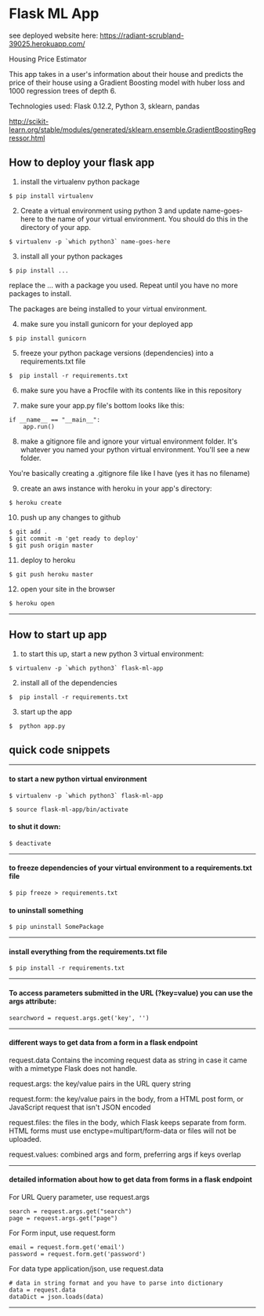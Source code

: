 # Flask ML App

see deployed website here: 
https://radiant-scrubland-39025.herokuapp.com/

Housing Price Estimator

This app takes in a user's information about their house and predicts the price of their house using a Gradient Boosting model with huber loss and 1000 regression trees of depth 6.

Technologies used: Flask 0.12.2, Python 3, sklearn, pandas

http://scikit-learn.org/stable/modules/generated/sklearn.ensemble.GradientBoostingRegressor.html

## How to deploy your flask app

1. install the virtualenv python package

```
$ pip install virtualenv
```

2. Create a virtual environment using python 3 and update name-goes-here to the name of your virtual environment. You should do this in the directory of your app.

```
$ virtualenv -p `which python3` name-goes-here
```

3. install all your python packages 

```
$ pip install ...
```

replace the ... with a package you used. Repeat until you have no more packages to install. 

The packages are being installed to your virtual environment.

4. make sure you install gunicorn for your deployed app

```
$ pip install gunicorn
```

5. freeze your python package versions (dependencies) into a requirements.txt file

```
$  pip install -r requirements.txt
```

6. make sure you have a Procfile with its contents like in this repository

7. make sure your app.py file's bottom looks like this:

```
if __name__ == "__main__":
    app.run()
```

8. make a gitignore file and ignore your virtual environment folder. It's whatever you named your python virtual environment. You'll see a new folder.

You're basically creating a .gitignore file like I have (yes it has no filename)

9. create an aws instance with heroku in your app's directory:

```
$ heroku create
```

10. push up any changes to github

```
$ git add .
$ git commit -m 'get ready to deploy'
$ git push origin master
```

11. deploy to heroku

```
$ git push heroku master
```

12. open your site in the browser

```
$ heroku open
```
-----------------------------------

## How to start up app

1. to start this up, start a new python 3 virtual environment:

```
$ virtualenv -p `which python3` flask-ml-app
```

2. install all of the dependencies

```
$  pip install -r requirements.txt
```

3. start up the app

```
$  python app.py
```

## quick code snippets

-----------------------------------

#### to start a new python virtual environment

```
$ virtualenv -p `which python3` flask-ml-app

$ source flask-ml-app/bin/activate
```

#### to shut it down:

```
$ deactivate
```

-----------------------------------

#### to freeze dependencies of your virtual environment to a requirements.txt file 

```
$ pip freeze > requirements.txt
```

#### to uninstall something 

```
$ pip uninstall SomePackage
```

-----------------------------------

#### install everything from the requirements.txt file

```
$ pip install -r requirements.txt
```

-----------------------------------

#### To access parameters submitted in the URL (?key=value) you can use the args attribute:

```
searchword = request.args.get('key', '')
```

-----------------------------------

#### different ways to get data from a form in a flask endpoint

request.data Contains the incoming request data as string in case it came with a mimetype Flask does not handle.

request.args: the key/value pairs in the URL query string

request.form: the key/value pairs in the body, from a HTML post form, or JavaScript request that isn't JSON encoded

request.files: the files in the body, which Flask keeps separate from form. HTML forms must use enctype=multipart/form-data or files will not be uploaded.

request.values: combined args and form, preferring args if keys overlap

-----------------------------------

#### detailed information about how to get data from forms in a flask endpoint

For URL Query parameter, use request.args

```
search = request.args.get("search")
page = request.args.get("page")
```

For Form input, use request.form

```
email = request.form.get('email')
password = request.form.get('password')
```

For data type application/json, use request.data

```
# data in string format and you have to parse into dictionary
data = request.data
dataDict = json.loads(data)
```

-----------------------------------